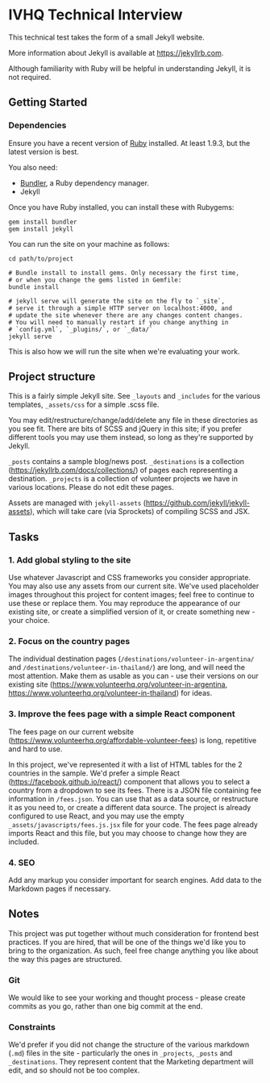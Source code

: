 # IVHQ Technical Interview

This technical test takes the form of a small Jekyll website.

More information about Jekyll is available at https://jekyllrb.com.

Although familiarity with Ruby will be helpful in understanding Jekyll, it is not required.

## Getting Started

### Dependencies

Ensure you have a recent version of [Ruby](https://www.ruby-lang.org/en/) installed. At least 1.9.3, but the latest version is best.

You also need:
* [Bundler](http://bundler.io), a Ruby dependency manager.
* Jekyll

Once you have Ruby installed, you can install these with Rubygems:

    gem install bundler
    gem install jekyll

You can run the site on your machine as follows:

    cd path/to/project

    # Bundle install to install gems. Only necessary the first time,
    # or when you change the gems listed in Gemfile:
    bundle install

    # jekyll serve will generate the site on the fly to `_site`,
    # serve it through a simple HTTP server on localhost:4000, and
    # update the site whenever there are any changes content changes.
    # You will need to manually restart if you change anything in
    # `config.yml`, `_plugins/`, or `_data/`
    jekyll serve


This is also how we will run the site when we're evaluating your work.

## Project structure

This is a fairly simple Jekyll site. See `_layouts` and `_includes` for the various templates, `_assets/css` for a simple .scss file.

You may edit/restructure/change/add/delete any file in these directories as you see fit. There are bits of SCSS and jQuery in this site; if you prefer different tools you may use them instead, so long as they're supported by Jekyll.

`_posts` contains a sample blog/news post. `_destinations` is a collection (https://jekyllrb.com/docs/collections/) of pages each representing a destination. `_projects` is a collection of volunteer projects we have in various locations. Please do not edit these pages.

Assets are managed with `jekyll-assets` (https://github.com/jekyll/jekyll-assets), which will take care (via Sprockets) of compiling SCSS and JSX.

## Tasks

### 1. Add global styling to the site
Use whatever Javascript and CSS frameworks you consider appropriate. You may also use any assets from our current site. We've used placeholder images throughout this project for content images; feel free to continue to use these or replace them. You may reproduce the appearance of our existing site, or create a simplified version of it, or create something new - your choice.

### 2. Focus on the country pages
The individual destination pages (`/destinations/volunteer-in-argentina/` and `/destinations/volunteer-in-thailand/`) are long, and will need the most attention. Make them as usable as you can - use their versions on our existing site (https://www.volunteerhq.org/volunteer-in-argentina, https://www.volunteerhq.org/volunteer-in-thailand) for ideas.

### 3. Improve the fees page with a simple React component
The fees page on our current website (https://www.volunteerhq.org/affordable-volunteer-fees) is long, repetitive and hard to use.

In this project, we've represented it with a list of HTML tables for the 2 countries in the sample. We'd prefer a simple React (https://facebook.github.io/react/) component that allows you to select a country from a dropdown to see its fees. There is a JSON file containing fee information in `/fees.json`. You can use that as a data source, or restructure it as you need to, or create a different data source. The project is already configured to use React, and you may use the empty `_assets/javascripts/fees.js.jsx` file for your code. The fees page already imports React and this file, but you may choose to change how they are included.

### 4. SEO
Add any markup you consider important for search engines. Add data to the Markdown pages if necessary.

## Notes

This project was put together without much consideration for frontend best practices. If you are hired, that will be one of the things we'd like you to bring to the organization. As such, feel free change anything you like about the way this pages are structured.

### Git
We would like to see your working and thought process - please create commits as you go, rather than one big commit at the end.

### Constraints
We'd prefer if you did not change the structure of the various markdown (`.md`) files in the site - particularly the ones in `_projects`, `_posts` and `_destinations`. They represent content that the Marketing department will edit, and so should not be too complex.

